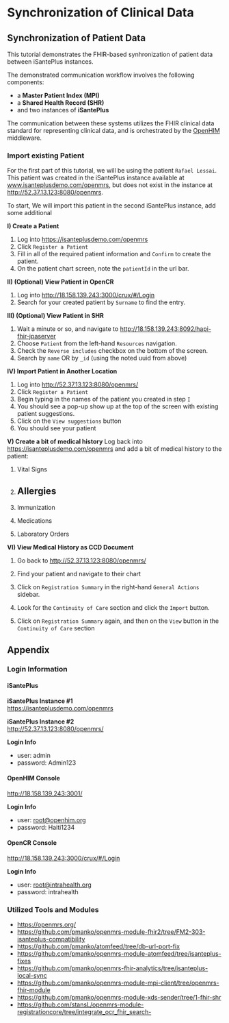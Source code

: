 # Synchronization of Clinical Data 

## Synchronization of Patient Data
This tutorial demonstrates the FHIR-based synhronization of patient data between iSantePlus instances. 

The demonstrated communication workflow involves the following components:
 - a **Master Patient Index (MPI)**
 - a **Shared Health Record (SHR)**
 - and two instances of **iSantePlus**

The communication between these systems utilizes the FHIR clinical data standard for representing clinical data, and is orchestrated by the [OpenHIM](http://openhim.org/) middleware. 

### Import existing Patient
For the first part of this tutorial, we will be using the patient `Rafael Lessai`. This patient was created in the iSantePlus instance available at www.isanteplusdemo.com/openmrs, but does not exist in the instance at http://52.37.13.123:8080/openmrs. 

To start, We will import this patient in the second iSantePlus instance, add some additional 


**I) Create a Patient**
1. Log into https://isanteplusdemo.com/openmrs
2. Click `Register a Patient`
3. Fill in all of the required patient information and `Confirm` to create the patient.
4. On the patient chart screen, note the `patientId` in the url bar. 

**II) (Optional) View Patient in OpenCR**
1. Log into http://18.158.139.243:3000/crux/#/Login
2. Search for your created patient by `Surname` to find the entry.

**III) (Optional) View Patient in SHR**
1. Wait a minute or so, and navigate to http://18.158.139.243:8092/hapi-fhir-jpaserver
2. Choose `Patient` from the left-hand `Resources` navigation.
3. Check the `Reverse includes` checkbox on the bottom of the screen.
4. Search by `name` OR by `_id` (using the noted uuid from above) 

**IV) Import Patient in Another Location**
1. Log into http://52.37.13.123:8080/openmrs/
2. Click `Register a Patient`
3. Begin typing in the names of the patient you created in step `I`
4. You should see a pop-up show up at the top of the screen with existing patient suggestions. 
5. Click on the `View suggestions` button
6. You should see your patient

**V) Create a bit of medical history**
Log back into https://isanteplusdemo.com/openmrs and add a bit of medical history to the patient:

1. Vital Signs

2. Allergies
    -
3. Immunization

4. Medications

5. Laboratory Orders
    
**VI) View Medical History as CCD Document**
1. Go back to http://52.37.13.123:8080/openmrs/

2. Find your patient and navigate to their chart

3. Click on `Registration Summary` in the right-hand `General Actions` sidebar.

4. Look for the `Continuity of Care` section and click the `Import` button.

5. Click on `Registration Summary` again, and then on the `View` button in the `Continuity of Care` section


## Appendix

### Login Information

#### iSantePlus

**iSantePlus Instance #1**  
https://isanteplusdemo.com/openmrs

**iSantePlus Instance #2**  
http://52.37.13.123:8080/openmrs/

**Login Info**
- user: admin
- password: Admin123

#### OpenHIM Console  
http://18.158.139.243:3001/

**Login Info**
- user: root@openhim.org
- password: Haiti1234

#### OpenCR Console
http://18.158.139.243:3000/crux/#/Login

**Login Info**
- user: root@intrahealth.org
- password: intrahealth

### Utilized Tools and Modules
- https://openmrs.org/
- https://github.com/pmanko/openmrs-module-fhir2/tree/FM2-303-isanteplus-compatibility
- https://github.com/pmanko/atomfeed/tree/db-url-port-fix
- https://github.com/pmanko/openmrs-module-atomfeed/tree/isanteplus-fixes
- https://github.com/pmanko/openmrs-fhir-analytics/tree/isanteplus-local-sync
- https://github.com/pmanko/openmrs-module-mpi-client/tree/openmrs-fhir-module
- https://github.com/pmanko/openmrs-module-xds-sender/tree/1-fhir-shr
- https://github.com/stansL/openmrs-module-registrationcore/tree/integrate_ocr_fhir_search-
